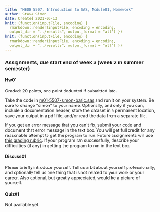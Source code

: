 ```yaml
---
title: "MEDB 5507, Introduction to SAS, Module01, Homework"
author: Steve Simon
date: Created 2021-06-13
knit: (function(inputFile, encoding) {
  rmarkdown::render(inputFile, encoding = encoding,
  output_dir = "../results", output_format = "all") }) 
knit: (function(inputFile, encoding) {
  rmarkdown::render(inputFile, encoding = encoding,
  output_dir = "../results", output_format = "all") }) 
---
```


### Assignments, due start end of week 3 (week 2 in summer semester) 

#### Hw01

Graded: 20 points, one point deducted if submitted late.

Take the code in [m01-5507-simon-basic.sas][git1] and run it on your system. Be sure to change "simon" to your name. Optionally, and only if you can, include a documentation header, store the dataset in a permanent location, save your output in a pdf file, and/or read the data from a separate file.

If you get an error message that you can't fix, submit your code and document that error message in the text box. You will get full credit for any reasonable attempt to get the program to run. Future assignments will use [this grading rubric][git2]. If your program ran successfully, describe your difficulties (if any) in getting the program to run in the text box. 

#### Discuss01

Please briefly introduce yourself. Tell us a bit about yourself professionally, and optionally tell us one thing that is not related to your work or your career. Also optional, but greatly appreciated, would be a picture of yourself.

#### Quiz01

Not available yet.

[git1]: https://github.com/pmean/introduction-to-SAS/blob/master/src/m01-5507-simon-basic-program.sas
[git2]: https://github.com/pmean/classes/blob/master/software-engineering/src/grading-rubric.md